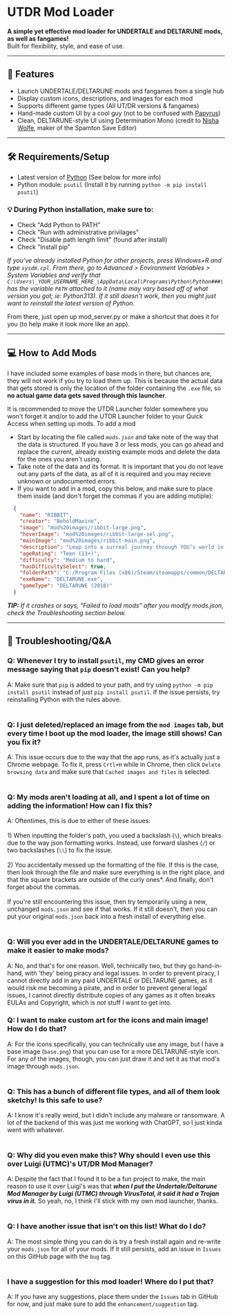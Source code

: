 # UTDR Mod Loader

**A simple yet effective mod loader for UNDERTALE and DELTARUNE mods, as well as fangames!**  
Built for flexibility, style, and ease of use.

---

## 🚀 Features

* Launch UNDERTALE/DELTARUNE mods and fangames from a single hub
* Display custom icons, descriptions, and images for each mod
* Supports different game types (All UT/DR versions & fangames)
* Hand-made custom UI by a cool guy (not to be confused with [Papyrus](https://undertale.fandom.com/wiki/Papyrus))
* Clean, DELTARUNE-style UI using Determination Mono (credit to [Nisha Wolfe](https://saveeditor.spamton.com/), maker of the Spamton Save Editor)

---

## 🛠️ Requirements/Setup

* Latest version of [Python](https://www.python.org/downloads/) (See below for more info)
* Python module: `psutil` (Install it by running `python -m pip install psutil`)

### 💡 During Python installation, make sure to:
* Check "Add Python to PATH"
* Check "Run with administrative privilages"
* Check "Disable path length limit" (found after install)
* Check "Install pip"

*If you've already installed Python for other projects, press Windows+R and type `sysdm.cpl`. From there, go to Advanced > Environment Variables > System Variables and verify that `C:\Users\_YOUR_USERNAME_HERE_\AppData\Local\Programs\Python\Python###\` has the variable `PATH` attached to it (name may vary based off of what version you got; ie: Python313). If it still doesn't work, then you might just want to reinstall the latest version of Python.*

From there, just open up mod_server.py or make a shortcut that does it for you (to help make it look more like an app).

---

## 💻 How to Add Mods

I have included some examples of base mods in there, but chances are, they will not work if you try to load them up. This is because the actual data that gets stored is only the location of the folder containing the `.exe` file, so **no actual game data gets saved through this launcher**.

It is recommended to move the UTDR Launcher folder somewhere you won't forget it and/or to add the UTDR Launcher folder to your Quick Access when setting up mods.
To add a mod
* Start by locating the file called *`mods.json`* and take note of the way that the data is structured. If you have 3 or less mods, you can go ahead and replace the current, already existing example mods and delete the data for the ones you aren't using.
* Take note of the data and its format. It is important that you do not leave out any parts of the data, as all of it is required and you may recieve unknown or undocumented errors.
* If you want to add in a mod, copy this below, and make sure to place them inside (and don't forget the commas if you are adding mutiple):
```json
  {
    "name": "RIBBIT",
    "creator": "BeholdMaxine",
    "image": "mod%20images/ribbit-large.png",
    "hoverImage": "mod%20images/ribbit-large-sel.png",
    "mainImage": "mod%20images/ribbit-main.png",
    "description": "Leap into a surreal journey through YOU’s world in RIBBIT, a bizarre and stylish DELTARUNE mod packed with weird humor, striking visuals, and unpredictable twists.",
    "ageRating": "Teen (13+)",
    "difficulty": "Medium to hard",
    "hasDifficultySelect": true,
    "folderPath": "C:/Program Files (x86)/Steam/steamapps/common/DELTARUNE Mods/RIBBIT",
    "exeName": "DELTARUNE.exe",
    "gameType": "DELTARUNE (2018)"
  }
```
___TIP:___ *If it crashes or says, "Failed to load mods" after you modify mods.json, check the Troubleshooting section below.*

---

## 🔧 Troubleshooting/Q&A

### Q: Whenever I try to install `psutil`, my CMD gives an error message saying that `pip` doesn't exist! Can you help?
A: Make sure that `pip` is added to your path, and try using `python -m pip install psutil` instead of just `pip install psutil`. If the issue persists, try reinstalling Python with the rules above.
<br/>
<br/>
### Q: I just deleted/replaced an image from the `mod images` tab, but every time I boot up the mod loader, the image still shows! Can you fix it?
A: This issue occurs due to the way that the app runs, as it's actually just a Chrome webpage. To fix it, press `Crtl+H` while in Chrome, then click `Delete browsing data` and make sure that `Cached images and files` is selected.
<br/>
<br/>
### Q: My mods aren't loading at all, and I spent a lot of time on adding the information! How can I fix this?
A: Oftentimes, this is due to either of these issues:
<br/>
<br/>1) When inputting the folder's path, you used a backslash (`\`), which breaks due to the way json formatting works. Instead, use forward slashes (`/`) or two backslashes (`\\`) to fix the issue.
<br/>
<br/>2) You accidentally messed up the formatting of the file. If this is the case, then look through the file and make sure everything is in the right place, and that the square brackets are outside of the curly ones*. And finally, don't forget about the commas.
<br/>
<br/>If you're still encountering this issue, then try temporarily using a new, unchanged `mods.json` and see if that works. If it still doesn't, then you can put your original `mods.json` back into a fresh install of everything else.
<br/>
<br/>
### Q: Will you ever add in the UNDERTALE/DELTARUNE games to make it easier to make mods?
A: No, and that's for one reason. Well, technically two, but they go hand-in-hand, with 'they' being piracy and legal issues. In order to prevent piracy, I cannot directly add in any paid UNDERTALE or DELTARUNE games, as it would risk me becoming a pirate, and in order to prevent general legal issues, I cannot directly distribute copies of any games as it often breaks EULAs and Copyright, which is _not_ stuff I want to get into. 
### Q: I want to make custom art for the icons and main image! How do I do that?
A: For the icons specifically, you can technically use any image, but I have a base image (`base.png`) that you can use for a more DELTARUNE-style icon. For any of the images, though, you can just draw it and set it as that mod's image through `mods.json`.
<br/>
<br/>
### Q: This has a bunch of different file types, and all of them look sketchy! Is this safe to use?
A: I know it's really weird, but I didn't include any malware or ransomware. A lot of the backend of this was just me working with ChatGPT, so I just kinda went with whatever.
<br/>
<br/>
### Q: Why did you even make this? Why should I even use this over Luigi (UTMC)'s UT/DR Mod Manager?
A: Despite the fact that I found it to be a fun project to make, the main reason to use it over Luigi's was that ___when I put the Undertale/Deltarune Mod Manager by Luigi (UTMC) through VirusTotal, it said it had a Trojan virus in it.___ So yeah, no, I think I'll stick with my own mod launcher, thanks.
<br/>
<br/>
### Q: I have another issue that isn't on this list! What do I do?
A: The most simple thing you can do is try a fresh install again and re-write your `mods.json` for all of your mods. If it still persists, add an issue in `Issues` on this GitHub page with the `bug` tag.
<br/>
<br/>
### I have a suggestion for this mod loader! Where do I put that?
A: If you have any suggestions, place them under the `Issues` tab in GitHub for now, and just make sure to add the `enhancement/suggestion` tag.
